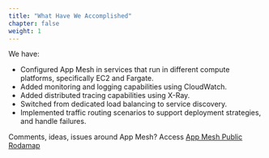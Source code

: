 ```yaml
---
title: "What Have We Accomplished"
chapter: false
weight: 1
---
```


We have:

- Configured App Mesh in services that run in different compute platforms, specifically EC2 and Fargate.
- Added monitoring and logging capabilities using CloudWatch.
- Added distributed tracing capabilities using X-Ray.
- Switched from dedicated load balancing to service discovery.
- Implemented traffic routing scenarios to support deployment strategies, and handle failures.

Comments, ideas, issues around App Mesh? Access [App Mesh Public Rodamap](https://github.com/aws/aws-app-mesh-roadmap/issues)
